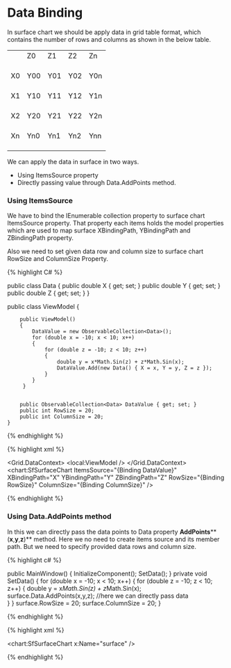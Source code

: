 ﻿# Data Binding 

In surface chart we should be apply data in grid table format, which contains the number of rows and columns as shown in the below table. 

<table>
<tr>
<td>
<br/><br/></td><td>
Z0<br/><br/></td><td>
Z1<br/><br/></td><td>
Z2<br/><br/></td><td>
Zn<br/><br/></td></tr>
<tr>
<td>
X0<br/><br/></td><td>
Y00<br/><br/></td><td>
Y01<br/><br/></td><td>
Y02<br/><br/></td><td>
Y0n<br/><br/></td></tr>
<tr>
<td>
X1<br/><br/></td><td>
Y10<br/><br/></td><td>
Y11<br/><br/></td><td>
Y12<br/><br/></td><td>
Y1n<br/><br/></td></tr>
<tr>
<td>
X2<br/><br/></td><td>
Y20<br/><br/></td><td>
Y21<br/><br/></td><td>
Y22<br/><br/></td><td>
Y2n<br/><br/></td></tr>
<tr>
<td>
Xn<br/><br/></td><td>
Yn0<br/><br/></td><td>
Yn1<br/><br/></td><td>
Yn2<br/><br/></td><td>
Ynn<br/><br/></td></tr>
</table>
We can apply the data in surface in two ways. 

* Using ItemsSource property 
* Directly passing value through Data.AddPoints method.

### Using ItemsSource

We have to bind the IEnumerable collection property to surface chart ItemsSource property. That property each items holds the model properties which are used to map surface XBindingPath, YBindingPath and ZBindingPath property. 

Also we need to set given data row and column size to surface chart RowSize and ColumnSize Property. 

{% highlight C# %}

public class Data
    {
        public double X { get; set; }
        public double Y { get; set; }
        public double Z { get; set; }
    }

public class ViewModel
    {
        
        public ViewModel()
        {
            DataValue = new ObservableCollection<Data>();
            for (double x = -10; x < 10; x++)
            {
                for (double z = -10; z < 10; z++)
                {
                    double y = x*Math.Sin(z) + z*Math.Sin(x);
                    DataValue.Add(new Data() { X = x, Y = y, Z = z });
                }
            } 
         }       
         

        public ObservableCollection<Data> DataValue { get; set; }
        public int RowSize = 20;
        public int ColumnSize = 20;
    }


{% endhighlight %}

{% highlight xml %}

<Grid.DataContext>
     <local:ViewModel />
</Grid.DataContext>
<chart:SfSurfaceChart  ItemsSource="{Binding DataValue}"   XBindingPath="X" YBindingPath="Y" ZBindingPath="Z" RowSize="{Binding RowSize}" ColumnSize="{Binding ColumnSize}" />

{% endhighlight %}

### Using Data.AddPoints method

In this we can directly pass the data points to Data property **AddPoints****(****x****,****y****,****z****)** method. Here we no need to create items source and its member path. But we need to specify provided data rows and column size. 

{% highlight c# %}

public MainWindow()
        {
            InitializeComponent();
            SetData();
         }
private void SetData()
     {
         for (double x = -10; x < 10; x++)
            {
                for (double z = -10; z < 10; z++)
                {
                    double y = x*Math.Sin(z) + z*Math.Sin(x);
                    surface.Data.AddPoints(x,y,z); //here we can directly pass data           
                 }
            } 
         surface.RowSize = 20;
         surface.ColumnSize = 20;
     }

{% endhighlight %}

{% highlight xml %}

<chart:SfSurfaceChart  x:Name="surface" />
	
{% endhighlight %}